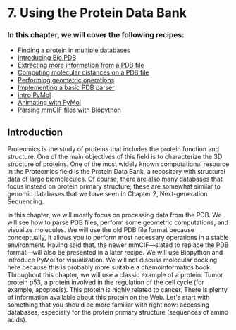 
# 7. Using the Protein Data Bank

### In this chapter, we will cover the following recipes:
- [Finding a protein in multiple databases](01.Intro.ipynb)
- [Introducing Bio.PDB](02.PDB.ipynb)
- [Extracting more information from a PDB file](03.Stats.ipynb)
- [Computing molecular distances on a PDB file](04.Distance.ipynb)
- [Performing geometric operations](05.Mass.ipynb)
- [Implementing a basic PDB parser](06.Parser.ipynb)
- [intro PyMol](PyMol_Intro.py)
- [Animating with PyMol](PyMol_Movie.py)
- [Parsing mmCIF files with Biopython](07.mmCIF.ipynb)


## Introduction
Proteomics is the study of proteins that includes the protein function and structure. One
of the main objectives of this field is to characterize the 3D structure of proteins. One of
the most widely known computational resource in the Proteomics field is the Protein Data
Bank, a repository with structural data of large biomolecules. Of course, there are also many
databases that focus instead on protein primary structure; these are somewhat similar to
genomic databases that we have seen in Chapter 2, Next-generation Sequencing.



In this chapter, we will mostly focus on processing data from the PDB. We will see how to
parse PDB files, perform some geometric computations, and visualize molecules. We will
use the old PDB file format because conceptually, it allows you to perform most necessary
operations in a stable environment. Having said that, the newer mmCIF—slated to replace
the PDB format—will also be presented in a later recipe. We will use Biopython and introduce
PyMol for visualization. We will not discuss molecular docking here because this is probably
more suitable a chemoinformatics book.
Throughout this chapter, we will use a classic example of a protein: Tumor protein p53, a
protein involved in the regulation of the cell cycle (for example, apoptosis). This protein is
highly related to cancer. There is plenty of information available about this protein on the Web.
Let's start with something that you should be more familiar with right now: accessing
databases, especially for the protein primary structure (sequences of amino acids).